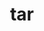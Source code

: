 ---
title: "tar"
layout: cache
categories: [package, develop-2023-05-21]
meta: {"versions": ["1.34"], "compilers": ["gcc@=11.1.0", "gcc@=11.3.0", "gcc@=12.1.0", "gcc@=7.3.1", "gcc@=7.5.0", "oneapi@=2023.0.0"], "oss": ["amzn2", "ubuntu18.04", "ubuntu20.04", "ubuntu22.04"], "platforms": ["linux"], "targets": ["aarch64", "neoverse_n1", "ppc64le", "x86_64", "x86_64_v3"], "stacks": ["aws-ahug", "aws-ahug-aarch64", "aws-isc", "aws-isc-aarch64", "build_systems", "data-vis-sdk", "e4s", "e4s-oneapi", "e4s-power", "gpu-tests", "ml-linux-x86_64-cpu", "ml-linux-x86_64-cuda", "ml-linux-x86_64-rocm", "radiuss", "radiuss-aws", "radiuss-aws-aarch64", "root", "tutorial"], "num_specs": 13, "num_specs_by_stack": {"aws-isc-aarch64": 2, "aws-ahug-aarch64": 2, "root": 13, "radiuss-aws-aarch64": 2, "aws-isc": 1, "aws-ahug": 1, "radiuss-aws": 1, "radiuss": 1, "build_systems": 1, "e4s-power": 1, "gpu-tests": 1, "e4s": 1, "data-vis-sdk": 1, "e4s-oneapi": 1, "ml-linux-x86_64-cuda": 1, "ml-linux-x86_64-rocm": 1, "tutorial": 2, "ml-linux-x86_64-cpu": 1}}
spec_details: [{"hash": "qltwhjyfsau5ouydmnovyeqgyipbfmjx", "compiler": "gcc@=7.3.1", "versions": ["1.34"], "os": "amzn2", "platform": "linux", "target": "aarch64", "variants": ["build_system=autotools", "zip=pigz"], "stacks": ["aws-isc-aarch64", "aws-ahug-aarch64", "root"], "size": "-", "tarball": "https://binaries.spack.io/releases/develop-2023-05-21/build_cache/linux-amzn2-aarch64/gcc-7.3.1/tar-1.34/linux-amzn2-aarch64-gcc-7.3.1-tar-1.34-qltwhjyfsau5ouydmnovyeqgyipbfmjx.spack"}, {"hash": "eq322jzyvrktdpusl7ahcclex6h4mh5v", "compiler": "gcc@=7.3.1", "versions": ["1.34"], "os": "amzn2", "platform": "linux", "target": "aarch64", "variants": ["build_system=autotools", "zip=pigz"], "stacks": ["root", "radiuss-aws-aarch64"], "size": "-", "tarball": "https://binaries.spack.io/releases/develop-2023-05-21/build_cache/linux-amzn2-aarch64/gcc-7.3.1/tar-1.34/linux-amzn2-aarch64-gcc-7.3.1-tar-1.34-eq322jzyvrktdpusl7ahcclex6h4mh5v.spack"}, {"hash": "mf4jxykbq4jcrtyvy2tzwewd6ip37b3g", "compiler": "gcc@=7.3.1", "versions": ["1.34"], "os": "amzn2", "platform": "linux", "target": "neoverse_n1", "variants": ["build_system=autotools", "zip=pigz"], "stacks": ["aws-isc-aarch64", "aws-ahug-aarch64", "root"], "size": "-", "tarball": "https://binaries.spack.io/releases/develop-2023-05-21/build_cache/linux-amzn2-neoverse_n1/gcc-7.3.1/tar-1.34/linux-amzn2-neoverse_n1-gcc-7.3.1-tar-1.34-mf4jxykbq4jcrtyvy2tzwewd6ip37b3g.spack"}, {"hash": "zxvgk4qg6n3da3o6f5uzc4n5jcq3irac", "compiler": "gcc@=7.3.1", "versions": ["1.34"], "os": "amzn2", "platform": "linux", "target": "neoverse_n1", "variants": ["build_system=autotools", "zip=pigz"], "stacks": ["root", "radiuss-aws-aarch64"], "size": "-", "tarball": "https://binaries.spack.io/releases/develop-2023-05-21/build_cache/linux-amzn2-neoverse_n1/gcc-7.3.1/tar-1.34/linux-amzn2-neoverse_n1-gcc-7.3.1-tar-1.34-zxvgk4qg6n3da3o6f5uzc4n5jcq3irac.spack"}, {"hash": "wrvj5upduglxjvne5sp75lmftahdh26q", "compiler": "gcc@=7.3.1", "versions": ["1.34"], "os": "amzn2", "platform": "linux", "target": "x86_64_v3", "variants": ["build_system=autotools", "zip=pigz"], "stacks": ["root", "aws-isc", "aws-ahug"], "size": "-", "tarball": "https://binaries.spack.io/releases/develop-2023-05-21/build_cache/linux-amzn2-x86_64_v3/gcc-7.3.1/tar-1.34/linux-amzn2-x86_64_v3-gcc-7.3.1-tar-1.34-wrvj5upduglxjvne5sp75lmftahdh26q.spack"}, {"hash": "g3qxfpw73hk6idlp6424fkf74dltwdsw", "compiler": "gcc@=7.3.1", "versions": ["1.34"], "os": "amzn2", "platform": "linux", "target": "x86_64_v3", "variants": ["build_system=autotools", "zip=pigz"], "stacks": ["root", "radiuss-aws"], "size": "-", "tarball": "https://binaries.spack.io/releases/develop-2023-05-21/build_cache/linux-amzn2-x86_64_v3/gcc-7.3.1/tar-1.34/linux-amzn2-x86_64_v3-gcc-7.3.1-tar-1.34-g3qxfpw73hk6idlp6424fkf74dltwdsw.spack"}, {"hash": "orzvqzo3s5hrqpglken2fqgbjlqvbljo", "compiler": "gcc@=7.5.0", "versions": ["1.34"], "os": "ubuntu18.04", "platform": "linux", "target": "x86_64_v3", "variants": ["build_system=autotools", "zip=pigz"], "stacks": ["radiuss", "root", "build_systems"], "size": "-", "tarball": "https://binaries.spack.io/releases/develop-2023-05-21/build_cache/linux-ubuntu18.04-x86_64_v3/gcc-7.5.0/tar-1.34/linux-ubuntu18.04-x86_64_v3-gcc-7.5.0-tar-1.34-orzvqzo3s5hrqpglken2fqgbjlqvbljo.spack"}, {"hash": "7m7taeo63whqj563745swcb6l5bh3x4l", "compiler": "gcc@=11.1.0", "versions": ["1.34"], "os": "ubuntu20.04", "platform": "linux", "target": "ppc64le", "variants": ["build_system=autotools", "zip=pigz"], "stacks": ["root", "e4s-power"], "size": "-", "tarball": "https://binaries.spack.io/releases/develop-2023-05-21/build_cache/linux-ubuntu20.04-ppc64le/gcc-11.1.0/tar-1.34/linux-ubuntu20.04-ppc64le-gcc-11.1.0-tar-1.34-7m7taeo63whqj563745swcb6l5bh3x4l.spack"}, {"hash": "a7ldjpzheumd5l6dptndfwakg36wnel7", "compiler": "gcc@=11.1.0", "versions": ["1.34"], "os": "ubuntu20.04", "platform": "linux", "target": "x86_64_v3", "variants": ["build_system=autotools", "zip=pigz"], "stacks": ["gpu-tests", "root", "e4s"], "size": "-", "tarball": "https://binaries.spack.io/releases/develop-2023-05-21/build_cache/linux-ubuntu20.04-x86_64_v3/gcc-11.1.0/tar-1.34/linux-ubuntu20.04-x86_64_v3-gcc-11.1.0-tar-1.34-a7ldjpzheumd5l6dptndfwakg36wnel7.spack"}, {"hash": "c6m2yb4ovddold6nsq3uued3xpwd2iru", "compiler": "gcc@=11.1.0", "versions": ["1.34"], "os": "ubuntu20.04", "platform": "linux", "target": "x86_64_v3", "variants": ["build_system=autotools", "zip=pigz"], "stacks": ["root", "data-vis-sdk"], "size": "-", "tarball": "https://binaries.spack.io/releases/develop-2023-05-21/build_cache/linux-ubuntu20.04-x86_64_v3/gcc-11.1.0/tar-1.34/linux-ubuntu20.04-x86_64_v3-gcc-11.1.0-tar-1.34-c6m2yb4ovddold6nsq3uued3xpwd2iru.spack"}, {"hash": "vrx6t55uygjfgkagwixcgyi65e45b5aq", "compiler": "oneapi@=2023.0.0", "versions": ["1.34"], "os": "ubuntu20.04", "platform": "linux", "target": "x86_64", "variants": ["build_system=autotools", "zip=pigz"], "stacks": ["root", "e4s-oneapi"], "size": "-", "tarball": "https://binaries.spack.io/releases/develop-2023-05-21/build_cache/linux-ubuntu20.04-x86_64/oneapi-2023.0.0/tar-1.34/linux-ubuntu20.04-x86_64-oneapi-2023.0.0-tar-1.34-vrx6t55uygjfgkagwixcgyi65e45b5aq.spack"}, {"hash": "e77cf6ahyuvzxeaojxrc5meo7cbwfbxo", "compiler": "gcc@=11.3.0", "versions": ["1.34"], "os": "ubuntu22.04", "platform": "linux", "target": "x86_64_v3", "variants": ["build_system=autotools", "zip=pigz"], "stacks": ["ml-linux-x86_64-cuda", "root", "ml-linux-x86_64-rocm", "tutorial", "ml-linux-x86_64-cpu"], "size": "-", "tarball": "https://binaries.spack.io/releases/develop-2023-05-21/build_cache/linux-ubuntu22.04-x86_64_v3/gcc-11.3.0/tar-1.34/linux-ubuntu22.04-x86_64_v3-gcc-11.3.0-tar-1.34-e77cf6ahyuvzxeaojxrc5meo7cbwfbxo.spack"}, {"hash": "2r7rutu6d6tjfqjxlgbuk4bfr3kq3gdj", "compiler": "gcc@=12.1.0", "versions": ["1.34"], "os": "ubuntu22.04", "platform": "linux", "target": "x86_64_v3", "variants": ["build_system=autotools", "zip=pigz"], "stacks": ["root", "tutorial"], "size": "-", "tarball": "https://binaries.spack.io/releases/develop-2023-05-21/build_cache/linux-ubuntu22.04-x86_64_v3/gcc-12.1.0/tar-1.34/linux-ubuntu22.04-x86_64_v3-gcc-12.1.0-tar-1.34-2r7rutu6d6tjfqjxlgbuk4bfr3kq3gdj.spack"}]
---